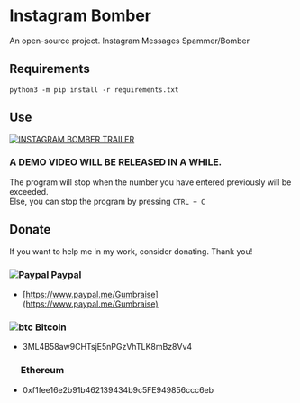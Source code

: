 # Instagram Bomber

An open-source project. Instagram Messages Spammer/Bomber 

## Requirements

``python3 -m pip install -r requirements.txt``

## Use

[![INSTAGRAM BOMBER TRAILER](https://img.youtube.com/vi/B4RnwACYjoI/0.jpg)](https://www.youtube.com/watch?v=B4RnwACYjoI)

### A DEMO VIDEO WILL BE RELEASED IN A WHILE.
The program will stop when the number you have entered previously will be exceeded.<br>
Else, you can stop the program by pressing ``CTRL + C``

## Donate

If you want to help me in my work, consider donating. Thank you!

### ![Paypal](https://raw.githubusercontent.com/reek/anti-adblock-killer/gh-pages/images/paypal.png) Paypal

- [https://www.paypal.me/Gumbraise](https://www.paypal.me/Gumbraise)

### ![btc](https://raw.githubusercontent.com/reek/anti-adblock-killer/gh-pages/images/bitcoin.png) Bitcoin

- 3ML4B58aw9CHTsjE5nPGzVhTLK8mBz8Vv4

### <img src="https://www.logolynx.com/images/logolynx/b0/b0839301e62a21664ea82d24ab1a0414.png" width="16" height="16" /> Ethereum

- 0xf1fee16e2b91b462139434b9c5FE949856ccc6eb

